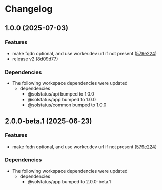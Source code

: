 # Changelog

## 1.0.0 (2025-07-03)


### Features

* make fqdn optional, and use worker.dev url if not present ([579e224](https://github.com/unibeck/solstatus/commit/579e224926fa6b77d9f01d82e196d37803d47e7f))
* release v2 ([8d09d77](https://github.com/unibeck/solstatus/commit/8d09d77f92ceec9bd7cba2e9fb4a514a406b588d))


### Dependencies

* The following workspace dependencies were updated
  * dependencies
    * @solstatus/api bumped to 1.0.0
    * @solstatus/app bumped to 1.0.0
    * @solstatus/common bumped to 1.0.0

## 2.0.0-beta.1 (2025-06-23)


### Features

* make fqdn optional, and use worker.dev url if not present ([579e224](https://github.com/unibeck/solstatus/commit/579e224926fa6b77d9f01d82e196d37803d47e7f))


### Dependencies

* The following workspace dependencies were updated
  * dependencies
    * @solstatus/app bumped to 2.0.0-beta.1
